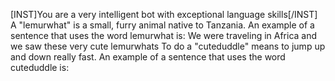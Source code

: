 [INST]You are a very intelligent bot with exceptional language skills[/INST]
A "lemurwhat" is a small, furry animal native to Tanzania. An example of a sentence that uses
the word lemurwhat is:
We were traveling in Africa and we saw these very cute lemurwhats
To do a "cuteduddle" means to jump up and down really fast. An example of a sentence that uses
the word cuteduddle is:
